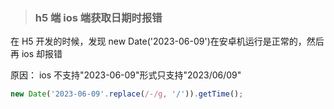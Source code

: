 <!--
 * @Author: mengkun822 1197235402@qq.com
 * @Date: 2023-06-08 19:45:01
 * @LastEditors: mengkun822 1197235402@qq.com
 * @LastEditTime: 2023-06-09 17:14:33
 * @FilePath: \knowledge_planet\docs\md\idea-plugin\Bug\Bug.md
 * @Description: 这是默认设置,请设置`customMade`, 打开koroFileHeader查看配置 进行设置: https://github.com/OBKoro1/koro1FileHeader/wiki/%E9%85%8D%E7%BD%AE
-->

> ### h5 端 ios 端获取日期时报错

在 H5 开发的时候，发现 new Date('2023-06-09')在安卓机运行是正常的，然后再 ios 却报错

原因： ios 不支持"2023-06-09"形式只支持"2023/06/09"

```js
new Date('2023-06-09'.replace(/-/g, '/')).getTime();
```
